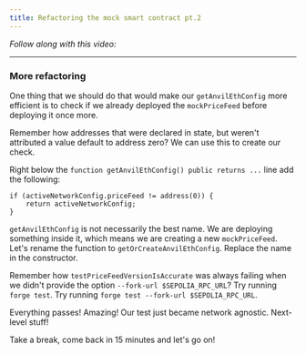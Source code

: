 ```yaml
---
title: Refactoring the mock smart contract pt.2
---
```


_Follow along with this video:_

---

### More refactoring

One thing that we should do that would make our `getAnvilEthConfig` more efficient is to check if we already deployed the `mockPriceFeed` before deploying it once more.

Remember how addresses that were declared in state, but weren't attributed a value default to address zero? We can use this to create our check.

Right below the `function getAnvilEthConfig() public returns ...` line add the following:

```solidity
if (activeNetworkConfig.priceFeed != address(0)) {
    return activeNetworkConfig;
}
```

`getAnvilEthConfig` is not necessarily the best name. We are deploying something inside it, which means we are creating a new `mockPriceFeed`. Let's rename the function to `getOrCreateAnvilEthConfig`. Replace the name in the constructor.

Remember how `testPriceFeedVersionIsAccurate` was always failing when we didn't provide the option `--fork-url $SEPOLIA_RPC_URL`? Try running `forge test`. Try running `forge test --fork-url $SEPOLIA_RPC_URL`.

Everything passes! Amazing! Our test just became network agnostic. Next-level stuff!

Take a break, come back in 15 minutes and let's go on!
